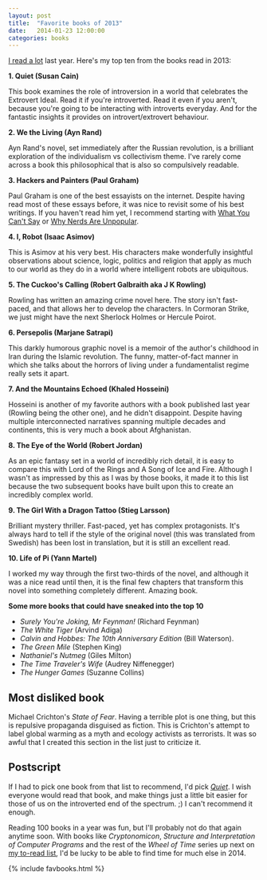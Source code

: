 ```yaml
---
layout: post
title:  "Favorite books of 2013"
date:   2014-01-23 12:00:00
categories: books
---
```


[I read a lot](https://www.goodreads.com/review/list/1059476-nithin-bekal?read_at=2013&view=covers) last year. Here's my top ten from the books read in 2013:

**1. Quiet (Susan Cain)**

This book examines the role of introversion in a world that celebrates the Extrovert Ideal. Read it if you're introverted. Read it even if you aren't, because you're going to be interacting with introverts everyday. And for the fantastic insights it provides on introvert/extrovert behaviour.

**2. We the Living (Ayn Rand)**

Ayn Rand's novel, set immediately after the Russian revolution, is a brilliant exploration of the individualism vs collectivism theme. I've rarely come across a book this philosophical that is also so compulsively readable.

**3. Hackers and Painters (Paul Graham)**

Paul Graham is one of the best essayists on the internet. Despite having read most of these essays before, it was nice to revisit some of his best writings. If you haven't read him yet, I recommend starting with [What You Can't Say](http://paulgraham.com/say.html) or [Why Nerds Are Unpopular](http://paulgraham.com/nerds.html).

**4. I, Robot (Isaac Asimov)**

This is Asimov at his very best. His characters make wonderfully insightful observations about science, logic, politics and religion that apply as much to our world as they do in a world where intelligent robots are ubiquitous.

**5. The Cuckoo's Calling (Robert Galbraith aka J K Rowling)**

Rowling has written an amazing crime novel here. The story isn't fast-paced, and that allows her to develop the characters. In Cormoran Strike, we just might have the next Sherlock Holmes or Hercule Poirot.

**6. Persepolis (Marjane Satrapi)**

This darkly humorous graphic novel is a memoir of the author's childhood in Iran during the Islamic revolution. The funny, matter-of-fact manner in which she talks about the horrors of living under a fundamentalist regime really sets it apart.

**7. And the Mountains Echoed (Khaled Hosseini)**

Hosseini is another of my favorite authors with a book published last year (Rowling being the other one), and he didn't disappoint. Despite having multiple interconnected narratives spanning multiple decades and continents, this is very much a book about Afghanistan.

**8. The Eye of the World (Robert Jordan)**

As an epic fantasy set in a world of incredibly rich detail, it is easy to compare this with Lord of the Rings and A Song of Ice and Fire. Although I wasn't as impressed by this as I was by those books, it made it to this list because the two subsequent books have built upon this to create an incredibly complex world.

**9. The Girl With a Dragon Tattoo (Stieg Larsson)**

Brilliant mystery thriller. Fast-paced, yet has complex protagonists. It's always hard to tell if the style of the original novel (this was translated from Swedish) has been lost in translation, but it is still an excellent read.

**10. Life of Pi (Yann Martel)**

I worked my way through the first two-thirds of the novel, and although it was a nice read until then, it is the final few chapters that transform this novel into something completely different. Amazing book.

**Some more books that could have sneaked into the top 10**

* _Surely You're Joking, Mr Feynman!_ (Richard Feynman)
* _The White Tiger_ (Arvind Adiga)
* _Calvin and Hobbes: The 10th Anniversary Edition_ (Bill Waterson).
* _The Green Mile_ (Stephen King)
* _Nathaniel's Nutmeg_ (Giles Milton)
* _The Time Traveler's Wife_ (Audrey Niffenegger)
* _The Hunger Games_ (Suzanne Collins)

## Most disliked book

Michael Crichton's _State of Fear_. Having a terrible plot is one thing, but this is repulsive propaganda disguised as fiction. This is Crichton's attempt to label global warming as a myth and ecology activists as terrorists. It was so awful that I created this section in the list just to criticize it.

## Postscript

If I had to pick one book from that list to recommend, I'd pick [_Quiet_](http://www.amazon.in/Quiet-power-introverts-world-talking/dp/0141029196/). I wish everyone would read that book, and make things just a little bit easier for those of us on the introverted end of the spectrum. ;) I can't recommend it enough.

Reading 100 books in a year was fun, but I'll probably not do that again anytime soon. With books like _Cryptonomicon_, _Structure and Interpretation of Computer Programs_ and the rest of the _Wheel of Time_ series up next on [my to-read list](https://www.goodreads.com/review/list/1059476?shelf=tbr-2014), I'd be lucky to be able to find time for much else in 2014.

{% include favbooks.html %}

